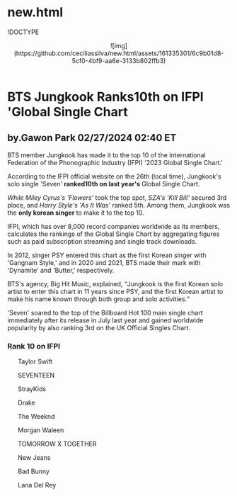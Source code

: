 # new.html
!DOCTYPE <html>
<header>![img](https://github.com/ceciliassilva/new.html/assets/161335301/6c9b01d8-5cf0-4bf9-aa6e-3133b802ffb3)
</header>
<head>
  <title> Notícia.html</title>
  <body> 
  <h1> BTS Jungkook Ranks10th on IFPI 'Global Single Chart</h1> 
  <h2> by.Gawon Park 02/27/2024 02:40 ET </h2>
    <p>
      BTS member Jungkook has made it to the top 10 of the International Federation of the Phonographic Industry <abbr>(IFPI)</abbr> '2023 Global Single Chart.'
    </p>
    <p>
      According to the IFPI official website on the 26th (local time), Jungkook's solo single 'Seven' <strong> ranked10th on last year's</strong> Global Single Chart.
    </p>
<p>
  <em> While Miley Cyrus's 'Flowers'</em> took the top spot, <em>SZA's 'Kill Bill'</em> secured 3rd place, and <em>Harry Style's 'As It Was'</em> ranked 5th. Among them, Jungkook was the <strong>only korean singer</strong> to make it to the top 10.
</p>
<p>IFPI, which has over 8,000 record companies worldwide as its members, calculates the rankings of the Global Single Chart by aggregating figures such as paid subscription streaming and single track downloads.
</p>    
    <p>In 2012, singer PSY entered this chart as the first Korean singer with 'Gangnam Style,' and in 2020 and 2021, BTS made their mark with 'Dynamite' and 'Butter,' respectively.
</p>
    <p>BTS's agency, Big Hit Music, explained, <q>Jungkook is the first Korean solo artist to enter this chart in 11 years since PSY, and the first Korean artist to make his name known through both group and solo activities.</q>
</p>
    <p>
      'Seven' soared to the top of the Billboard Hot 100 main single chart immediately after its release in July last year and gained worldwide popularity by also ranking 3rd on the UK Official Singles Chart.
    </p>
    <Photo=IFPI, Big Hit Music>
    <Translated by=Gawon Park(Dispatch)>
      <h3> Rank 10 on IFPI</h3>
      <ul> Taylor Swift </ul>
      <ul> SEVENTEEN </ul>
      <ul> StrayKids </ul>
      <ul> Drake</ul>
      <ul> The Weeknd </ul>
      <ul>Morgan Waleen</ul>
      <ul>TOMORROW X TOGETHER </ul>
      <ul>New Jeans</ul>
      <ul>Bad Bunny</ul>
      <ul>Lana Del Rey</ul>
  </body>
</head>
  </body>
</head>
